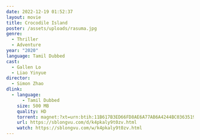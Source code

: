```yaml
---
date: 2022-12-19 01:52:37
layout: movie
title: Crocodile Island
poster: /assets/uploads/rasuma.jpg
genre:
  - Thriller
  - Adventure
year: "2020"
language: Tamil Dubbed
cast:
  - Gallen Lo
  - Liao Yinyue
director:
  - Simon Zhao
dlink:
  - language:
      - Tamil Dubbed
    size: 500 MB
    quality: HD
    torrent: magnet:?xt=urn:btih:11B617B3ED66FD8AE6A77AB6A4244BC036351956&dn=www.1TamilMV.men%20-%20Crocodile%20Island%20%282020%29%20BR-Rip%20-%20x264%20-%20Org%20Auds%20%5bTam%20%2b%20Tel%20%2b%20Hin%5d%20-%20450MB%20-%20ESub.mkv&tr=udp%3a%2f%2ftracker.openbittorrent.com%3a80%2fannounce&tr=udp%3a%2f%2ftracker.opentrackr.org%3a1337%2fannounce&tr=udp%3a%2f%2ftracker.openbittorrent.com%3a80%2fannounce&tr=udp%3a%2f%2ftracker.opentrackr.org%3a1337%2fannounce&tr=udp%3a%2f%2ftracker.trackerfix.com%3a80%2fannounce&tr=udp%3a%2f%2f9.rarbg.me%3a2860%2fannounce&tr=udp%3a%2f%2f9.rarbg.to%3a2880%2fannounce&tr=udp%3a%2f%2ftracker.thinelephant.org%3a12770%2fannounce&tr=udp%3a%2f%2ftracker.slowcheetah.org%3a14790%2fannounce
    url: https://sblongvu.com/d/k4pkaly9t0zv.html
    watch: https://sblongvu.com/w/k4pkaly9t0zv.html
---
```

